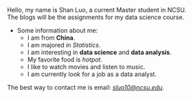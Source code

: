 Hello, my name is Shan Luo, a current Master student in NCSU.  
The blogs will be the assignments for my data science course.  

* Some information about me:  
    + I am from **China**.
    + I am majored in *Statistics*.
    + I am interesting in **data science** and **data analysis**.
    + My favorite food is *hotpot*.
    + I like to watch movies and listen to music.
    + I am currently look for a job as a data analyst.

The best way to contact me is email: *sluo10@ncsu.edu*.  
